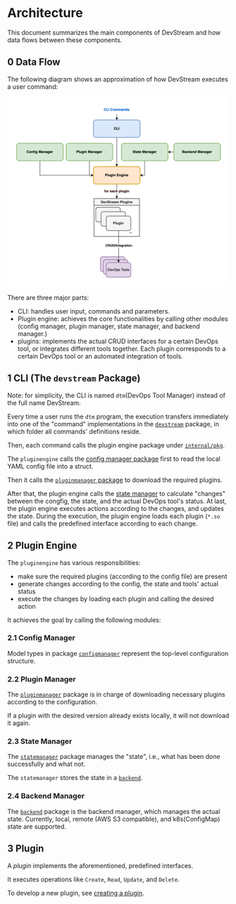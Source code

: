 # Architecture

This document summarizes the main components of DevStream and how data flows between these components.

## 0 Data Flow

The following diagram shows an approximation of how DevStream executes a user command:

![DevStream Architecture Diagram](../images/architecture-overview.png)

There are three major parts:

- CLI: handles user input, commands and parameters.
- Plugin engine: achieves the core functionalities by calling other modules (config manager, plugin manager, state manager, and backend manager.)
- plugins: implements the actual CRUD interfaces for a certain DevOps tool, or integrates different tools together. Each plugin corresponds to a certain DevOps tool or an automated integration of tools.

## 1 CLI (The `devstream` Package)

Note: for simplicity, the CLI is named `dtm`(DevOps Tool Manager) instead of the full name DevStream.

Every time a user runs the `dtm` program, the execution transfers immediately into one of the "command" implementations in the [`devstream`](https://github.com/devstream-io/devstream/tree/main/cmd/devstream) package, in which folder all commands' definitions reside.

Then, each command calls the plugin engine package under [`internal/pkg`](https://github.com/devstream-io/devstream/tree/main/internal/pkg/pluginengine).

The `pluginengine` calls the [config manager package](https://github.com/devstream-io/devstream/tree/main/internal/pkg/configmanager) first to read the local YAML config file into a struct.

Then it calls the [`pluginmanager` package](https://github.com/devstream-io/devstream/tree/main/internal/pkg/pluginmanager) to download the required plugins.

After that, the plugin engine calls the [state manager](https://github.com/devstream-io/devstream/tree/main/internal/pkg/statemanager) to calculate "changes" between the congfig, the state, and the actual DevOps tool's status. At last, the plugin engine executes actions according to the changes, and updates the state. During the execution, the plugin engine loads each plugin (`*.so` file) and calls the predefined interface according to each change.

## 2 Plugin Engine

The `pluginengine` has various responsibilities:

- make sure the required plugins (according to the config file) are present 
- generate changes according to the config, the state and tools' actual status
- execute the changes by loading each plugin and calling the desired action

It achieves the goal by calling the following modules:

### 2.1 Config Manager

Model types in package [`configmanager`](https://github.com/devstream-io/devstream/blob/main/internal/pkg/configmanager/config.go#L23) represent the top-level configuration structure.

### 2.2 Plugin Manager

The [`pluginmanager`](https://github.com/devstream-io/devstream/blob/main/internal/pkg/pluginmanager/manager.go) package is in charge of downloading necessary plugins according to the configuration.

If a plugin with the desired version already exists locally, it will not download it again.

### 2.3 State Manager

The [`statemanager`](https://github.com/devstream-io/devstream/blob/main/internal/pkg/statemanager/manager.go) package manages the "state", i.e., what has been done successfully and what not.

The `statemanager` stores the state in a [`backend`](https://github.com/devstream-io/devstream/blob/main/internal/pkg/backend/backend.go).

### 2.4 Backend Manager

The [`backend`](https://github.com/devstream-io/devstream/tree/main/internal/pkg/backend) package is the backend manager, which manages the actual state. Currently, local, remote (AWS S3 compatible), and k8s(ConfigMap) state are supported.

## 3 Plugin

A _plugin_ implements the aforementioned, predefined interfaces.

It executes operations like `Create`, `Read`, `Update`, and `Delete`.

To develop a new plugin, see [creating a plugin](./creating-a-plugin.md).
